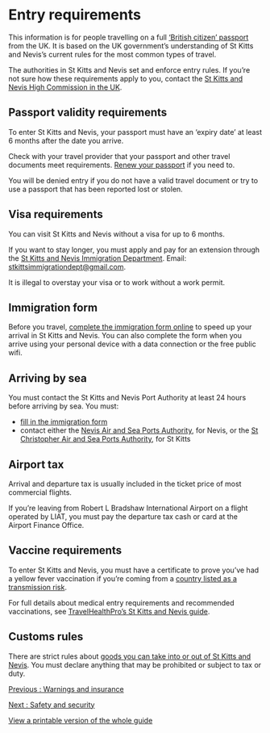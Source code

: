 # Entry requirements

This information is for people travelling on a full [‘British citizen’ passport](https://www.gov.uk/types-of-british-nationality) from the UK. It is based on the UK government’s understanding of St Kitts and Nevis’s current rules for the most common types of travel.

The authorities in St Kitts and Nevis set and enforce entry rules. If you’re not sure how these requirements apply to you, contact the [St Kitts and Nevis High Commission in the UK](https://www.stkittsnevishcuk.gov.kn/).

## Passport validity requirements

To enter St Kitts and Nevis, your passport must have an ‘expiry date’ at least 6 months after the date you arrive.

Check with your travel provider that your passport and other travel documents meet requirements. [Renew your passport](https://www.gov.uk/renew-adult-passport/renew) if you need to.

You will be denied entry if you do not have a valid travel document or try to use a passport that has been reported lost or stolen.

## Visa requirements

You can visit St Kitts and Nevis without a visa for up to 6 months.

If you want to stay longer, you must apply and pay for an extension through the [St Kitts and Nevis Immigration Department](https://www.facebook.com/p/St-Kitts-Nevis-Immigration-Department-100064749728765/). Email: [stkittsimmigrationdept@gmail.com](mailto:stkittsimmigrationdept@gmail.com).

It is illegal to overstay your visa or to work without a work permit.

## Immigration form

Before you travel, [complete the immigration form online](https://www.knatravelform.kn/) to speed up your arrival in St Kitts and Nevis. You can also complete the form when you arrive using your personal device with a data connection or the free public wifi.

## Arriving by sea

You must contact the St Kitts and Nevis Port Authority at least 24 hours before arriving by sea. You must:

* [fill in the immigration form](https://www.knatravelform.kn/)
* contact either the [Nevis Air and Sea Ports Authority](https://www.nevisportsauthority.com/), for Nevis, or the [St Christopher Air and Sea Ports Authority](https://scaspa.com/), for St Kitts

## Airport tax

Arrival and departure tax is usually included in the ticket price of most commercial flights.

If you’re leaving from Robert L Bradshaw International Airport on a flight operated by LIAT, you must pay the departure tax cash or card at the Airport Finance Office.

## Vaccine requirements

To enter St Kitts and Nevis, you must have a certificate to prove you’ve had a yellow fever vaccination if you’re coming from a [country listed as a transmission risk](https://nathnacyfzone.org.uk/factsheet/65/countries-with-risk-of-yellow-fever-transmission).

For full details about medical entry requirements and recommended vaccinations, see [TravelHealthPro’s St Kitts and Nevis guide](https://travelhealthpro.org.uk/country/207/st-kitts-and-nevis#Vaccine_Recommendations).

## Customs rules

There are strict rules about [goods you can take into or out of St Kitts and Nevis](https://skncustoms.com/Show-Page.aspx?PageID=392). You must declare anything that may be prohibited or subject to tax or duty.

[Previous
:
Warnings and insurance](/foreign-travel-advice/st-kitts-and-nevis)

[Next
:
Safety and security](/foreign-travel-advice/st-kitts-and-nevis/safety-and-security)

[View a printable version of the whole guide](/foreign-travel-advice/st-kitts-and-nevis/print)